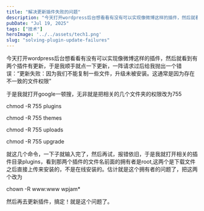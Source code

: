 ```yaml
---
title: "解决更新插件失败的问题"
description: "今天打开wordpress后台想看看有没有可以实现像微博这样的插件，然后就看到有两个插件有更新，于是我顺手就点 [&hellip;]"
pubDate: "Jul 19, 2025"
tags: ["技术"]
heroImage: '../../assets/tech1.png'
slug: "solving-plugin-update-failures"
---
```


今天打开wordpress后台想看看有没有可以实现像微博这样的插件，然后就看到有两个插件有更新，于是我顺手就点一下更新，一阵请求过后给我抛出一个错误：“更新失败：因为我们不能复制一些文件，升级未被安装。这通常是因为存在不一致的文件权限”

于是我就打开google一顿搜，无非就是把相关的几个文件夹的权限改为755

chmod -R 755 plugins

chmod -R 755 themes

chmod -R 755 uploads

chmod -R 755 upgrade

就这几个命令，一下子就输入完了，然后再试，报错依旧，于是我就打开相关的插件目录plugins，看到那两个插件的文件名前面的拥有者是root,这两个是下载文件之后直接上传来安装的，不是在线安装的。估计就是这个拥有者的问题了，把这两个改为

chown -R www:www wpjam\*

然后再去更新插件，搞定！就是这个问题了。